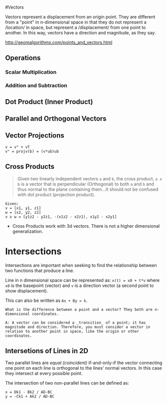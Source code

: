#Vectors

Vectors represent a displacement from an origin point. They are different from a "point" in n-dimensional space in that they do not represent a /location/ in space, but represent a /displacement/ from one point to another. In this way, vectors have a direction and magnitude, as they say.

http://geomalgorithms.com/points_and_vectors.html

## Operations

### Scalar Multiplication

### Addition and Subtraction

## Dot Product (Inner Product)

## Parallel and Orthogonal Vectors

## Vector Projections

```
v = v" + vT
v" = projv(b) = (v*ub)ub
```

## Cross Products

> Given two linearly independent vectors `a` and `b`, the cross product, `a x b` is a vector that is perpendicular (Orthogonal) to both `a` and `b` and thus normal to the plane containing them...It should not be confused with dot product (projection product).

```
Given:
v = [x1, y1, z1]
w = [x2, y2, z2]
v x w = [y1z2 - y2z1, -(x1z2 - x2z1), x1y2 - x2y1]
```

* Cross Products work with 3d vectors. There is not a higher dimensional generalization.

# Intersections

Intersections are important when seeking to find the relationship between two functions that produce a line.

Line in n dimensional space can be represented as: `x(t) = x0 + t*v` where `x0` is the basepoint (vector) and `v` is a direction vector (a second point to show displacement).

This can also be written as `Ax + By = k`.

```
What is the difference between a point and a vector? They both are n-dimensional coordinates.

A: A vector can be considered a _transition_ of a point; it has magnitude and direction. Therefore, you must consider a vector in relation to another point in space, like the origin or other coordinates.
```

## Intersetions of Lines in 2D

Two parallel lines are *equal (coincident)* if-and-only-if the vector connecting one point on each line is orthogonal to the lines' normal vectors. In this case they intersect at every possible point.

The intersection of two non-parallel lines can be defined as:

```
x = Dk1 - Bk2 / AD-BC
y = -Ck1 + Ak2 / AD-BC
```
